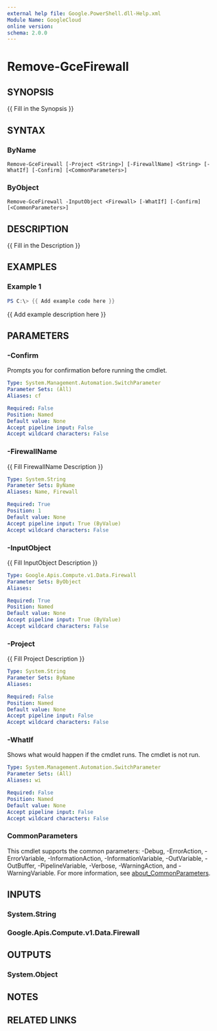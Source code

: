 ```yaml
---
external help file: Google.PowerShell.dll-Help.xml
Module Name: GoogleCloud
online version:
schema: 2.0.0
---
```


# Remove-GceFirewall

## SYNOPSIS
{{ Fill in the Synopsis }}

## SYNTAX

### ByName
```
Remove-GceFirewall [-Project <String>] [-FirewallName] <String> [-WhatIf] [-Confirm] [<CommonParameters>]
```

### ByObject
```
Remove-GceFirewall -InputObject <Firewall> [-WhatIf] [-Confirm] [<CommonParameters>]
```

## DESCRIPTION
{{ Fill in the Description }}

## EXAMPLES

### Example 1
```powershell
PS C:\> {{ Add example code here }}
```

{{ Add example description here }}

## PARAMETERS

### -Confirm
Prompts you for confirmation before running the cmdlet.

```yaml
Type: System.Management.Automation.SwitchParameter
Parameter Sets: (All)
Aliases: cf

Required: False
Position: Named
Default value: None
Accept pipeline input: False
Accept wildcard characters: False
```

### -FirewallName
{{ Fill FirewallName Description }}

```yaml
Type: System.String
Parameter Sets: ByName
Aliases: Name, Firewall

Required: True
Position: 1
Default value: None
Accept pipeline input: True (ByValue)
Accept wildcard characters: False
```

### -InputObject
{{ Fill InputObject Description }}

```yaml
Type: Google.Apis.Compute.v1.Data.Firewall
Parameter Sets: ByObject
Aliases:

Required: True
Position: Named
Default value: None
Accept pipeline input: True (ByValue)
Accept wildcard characters: False
```

### -Project
{{ Fill Project Description }}

```yaml
Type: System.String
Parameter Sets: ByName
Aliases:

Required: False
Position: Named
Default value: None
Accept pipeline input: False
Accept wildcard characters: False
```

### -WhatIf
Shows what would happen if the cmdlet runs.
The cmdlet is not run.

```yaml
Type: System.Management.Automation.SwitchParameter
Parameter Sets: (All)
Aliases: wi

Required: False
Position: Named
Default value: None
Accept pipeline input: False
Accept wildcard characters: False
```

### CommonParameters
This cmdlet supports the common parameters: -Debug, -ErrorAction, -ErrorVariable, -InformationAction, -InformationVariable, -OutVariable, -OutBuffer, -PipelineVariable, -Verbose, -WarningAction, and -WarningVariable. For more information, see [about_CommonParameters](http://go.microsoft.com/fwlink/?LinkID=113216).

## INPUTS

### System.String

### Google.Apis.Compute.v1.Data.Firewall

## OUTPUTS

### System.Object
## NOTES

## RELATED LINKS
